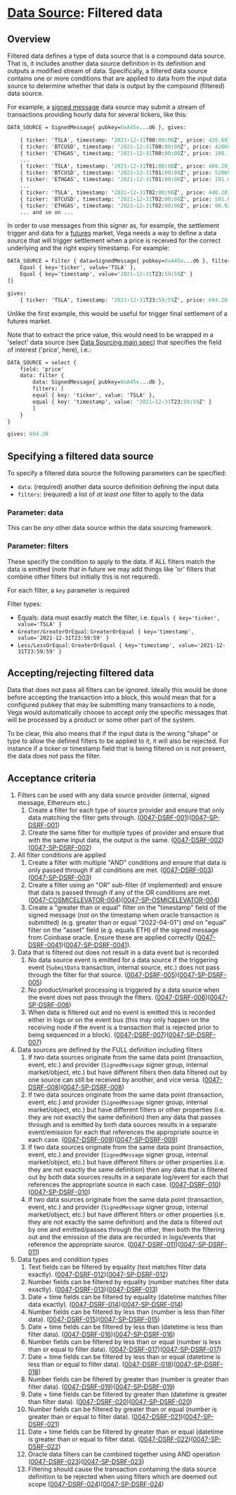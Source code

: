 # [Data Source](./0045-DSRC-data_sourcing.md): Filtered data

## Overview

Filtered data defines a type of data source that is a compound data source. That is, it includes another data source definition in its definition and outputs a modified stream of data. Specifically, a filtered data source contains one or more conditions that are applied to data from the input data source to determine whether that data is output by the compound (filtered) data source.

For example, a [signed message](./0046-DSRM-data_source_signed_message.md) data source may submit a stream of transactions providing hourly data for several tickers, like this:

```proto
DATA_SOURCE = SignedMessage{ pubkey=0xA45e...d6 }, gives:

	{ ticker: 'TSLA', timestamp: '2021-12-31T00:00:00Z', price: 420.69}
	{ ticker: 'BTCUSD', timestamp: '2021-12-31T00:00:00Z', price: 42069.303}
	{ ticker: 'ETHGAS', timestamp: '2021-12-31T00:00:00Z', price: 100.1}
	...
	{ ticker: 'TSLA', timestamp: '2021-12-31T01:00:00Z', price: 469.20}
	{ ticker: 'BTCUSD', timestamp: '2021-12-31T01:00:00Z', price: 52069.42}
	{ ticker: 'ETHGAS', timestamp: '2021-12-31T01:00:00Z', price: 101.0}
	...
	{ ticker: 'TSLA', timestamp: '2021-12-31T02:00:00Z', price: 440.20}
	{ ticker: 'BTCUSD', timestamp: '2021-12-31T02:00:00Z', price: 501.666}
	{ ticker: 'ETHGAS', timestamp: '2021-12-31T02:00:00Z', price: 90.92}
	... and so on ...
```

In order to use messages from this signer as, for example, the settlement trigger and data for a [futures](./0016-PFUT-product_builtin_future.md) market, Vega needs a way to define a data source that will trigger settlement when a price is received for the correct underlying and the right expiry timestamp. For example:

```proto
DATA_SOURCE = Filter { data=SignedMessage{ pubkey=0xA45e...d6 }, filters=[
	Equal { key='ticker', value='TSLA' },
	Equal { key='timestamp', value='2021-12-31T23:59:59Z' }
]}

gives:
	{ ticker: 'TSLA', timestamp: '2021-12-31T23:59:59Z', price: 694.20 }
```

Unlike the first example, this would be useful for trigger final settlement of a futures market.

Note that to extract the price value, this would need to be wrapped in a 'select' data source (see [Data Sourcing main spec](./0045-DSRC-data_sourcing.md)) that specifies the field of interest ('price', here), i.e.:

```proto
DATA_SOURCE = select {
	field: 'price'
	data: filter {
		data: SignedMessage{ pubkey=0xA45e...d6 },
		filters: [
	    equal { key: 'ticker', value: 'TSLA' },
	    equal { key: 'timestamp', value: '2021-12-31T23:59:59Z' }
		]
	}
}

gives: 694.20
```

## Specifying a filtered data source

To specify a filtered data source the following parameters can be specified:

- `data`: (required) another data source definition defining the input data
- `filters`: (required) a list of _at least one_ filter to apply to the data

### Parameter: data

This can be _any_ other data source within the data sourcing framework.

### Parameter: filters

These specify the condition to apply to the data. If ALL filters match the data is emitted (note that in future we may add things like 'or' filters that combine other filters but initially this is not required).

For each filter, a `key` parameter is required

Filter types:

- Equals: data must exactly match the filter, i.e. `Equals { key='ticker', value='TSLA' }`
- `Greater/GreaterOrEqual`: `GreaterOrEqual { key='timestamp', value='2021-12-31T23:59:59' }`
- `Less/LessOrEqual`: `GreaterOrEqual { key='timestamp', value='2021-12-31T23:59:59' }`

## Accepting/rejecting filtered data

Data that does not pass all filters can be ignored. Ideally this would be done before accepting the transaction into a block, this would mean that for a configured pubkey that may be submitting many transactions to a node, Vega would automatically choose to accept only the specific messages that will be processed by a product or some other part of the system.

To be clear, this also means that if the input data is the wrong "shape" or type to allow the defined filters to be applied to it, it will also be rejected. For instance if a ticker or timestamp field that is being filtered on is not present, the data does not pass the filter.

## Acceptance criteria

1. Filters can be used with any data source provider (internal, signed message, Ethereum etc.)
	1. Create a filter for each type of source provider and ensure that only data matching the filter gets through. (<a name="0047-DSRF-001" href="#0047-DSRF-001">0047-DSRF-001</a>)(<a name="0047-SP-DSRF-001" href="#0047-SP-DSRF-001">0047-SP-DSRF-001</a>)
	1. Create the same filter for multiple types of provider and ensure that with the same input data, the output is the same. (<a name="0047-DSRF-002" href="#0047-DSRF-002">0047-DSRF-002</a>)(<a name="0047-SP-DSRF-002" href="#0047-SP-DSRF-002">0047-SP-DSRF-002</a>)
1. All filter conditions are applied
	1. Create a filter with multiple "AND" conditions and ensure that data is only passed through if all conditions are met. (<a name="0047-DSRF-003" href="#0047-DSRF-003">0047-DSRF-003</a>)(<a name="0047-SP-DSRF-003" href="#0047-SP-DSRF-003">0047-SP-DSRF-003</a>)
	1. Create a filter using an "OR" sub-filter (if implemented) and ensure that data is passed through if any of the OR conditions are met. (<a name="0047-COSMICELEVATOR-004" href="#0047-COSMICELEVATOR-004">0047-COSMICELEVATOR-004</a>)(<a name="0047-SP-COSMICELEVATOR-004" href="#0047-SP-COSMICELEVATOR-004">0047-SP-OSMICELEVATOR-004</a>)
	1. Create a "greater than or equal" filter on the "timestamp" field of the signed message (_not_ on the timestamp when oracle transaction is  submitted) (e.g. greater than or equal "2022-04-01") _and_ on "equal" filter on the "asset" field (e.g. equals ETH) of the signed message from Coinbase oracle. Ensure these are applied correctly (<a name="0047-DSRF-0041" href="#0047-DSRF-0041">0047-DSRF-0041</a>)(<a name="0047-SP-DSRF-0041" href="#0047-SP-DSRF-0041">0047-SP-DSRF-0041</a>).
1. Data that is filtered out does not result in a data event but is recorded
	1. No data source event is emitted for a data source if the triggering event (`SubmitData` transaction, internal source, etc.) does not pass through the filter for that source. (<a name="0047-DSRF-005" href="#0047-DSRF-005">0047-DSRF-005</a>)(<a name="0047-SP-DSRF-005" href="#0047-SP-DSRF-005">0047-SP-DSRF-005</a>)
	1. No product/market processing is triggered by a data source when the event does not pass through the filters. (<a name="0047-DSRF-006" href="#0047-DSRF-006">0047-DSRF-006</a>)(<a name="0047-SP-DSRF-006" href="#0047-SP-DSRF-006">0047-SP-DSRF-006</a>)
	1. When data is filtered out and no event is emitted this is recorded either in logs or on the event bus (this may only happen on the receiving node if the event is a transaction that is rejected prior to being sequenced in a block). (<a name="0047-DSRF-007" href="#0047-DSRF-007">0047-DSRF-007</a>)(<a name="0047-SP-DSRF-007" href="#0047-SP-DSRF-007">0047-SP-DSRF-007</a>)
1. Data sources are defined by the FULL definition including filters
	1. If two data sources originate from the same data point (transaction, event, etc.) and provider (`SignedMessage` signer group, internal market/object, etc.) but have different filters then data filtered out by one source can still be received by another, and vice versa. (<a name="0047-DSRF-008" href="#0047-DSRF-008">0047-DSRF-008</a>)(<a name="0047-SP-DSRF-008" href="#0047-SP-DSRF-008">0047-SP-DSRF-008</a>)
	1. If two data sources originate from the same data point (transaction, event, etc.) and provider (`SignedMessage` signer group, internal market/object, etc.) but have different filters or other properties (i.e. they are not exactly the same definition) then any data that passes through and is emitted by both data sources results in a separate event/emission for each that references the appropriate source in each case. (<a name="0047-DSRF-009" href="#0047-DSRF-009">0047-DSRF-009</a>)(<a name="0047-SP-DSRF-009" href="#0047-SP-DSRF-009">0047-SP-DSRF-009</a>)
	1. If two data sources originate from the same data point (transaction, event, etc.) and provider (`SignedMessage` signer group, internal market/object, etc.) but have different filters or other properties (i.e. they are not exactly the same definition) then any data that is filtered out by both data sources results in a separate log/event for each that references the appropriate source in each case. (<a name="0047-DSRF-010" href="#0047-DSRF-010">0047-DSRF-010</a>)(<a name="0047-SP-DSRF-010" href="#0047-SP-DSRF-010">0047-SP-DSRF-010</a>)
	1. If two data sources originate from the same data point (transaction, event, etc.) and provider (`SignedMessage` signer group, internal market/object, etc.) but have different filters or other properties (i.e. they are not exactly the same definition) and the data is filtered out by one and emitted/passes through the other, then both the filtering out and the emission of the data are recorded in logs/events that reference the appropriate source. (<a name="0047-DSRF-011" href="#0047-DSRF-011">0047-DSRF-011</a>)(<a name="0047-SP-DSRF-011" href="#0047-SP-DSRF-011">0047-SP-DSRF-011</a>)
1. Data types and condition types
	1. Text fields can be filtered by equality (text matches filter data exactly). (<a name="0047-DSRF-012" href="#0047-DSRF-012">0047-DSRF-012</a>)(<a name="0047-SP-DSRF-012" href="#0047-SP-DSRF-012">0047-SP-DSRF-012</a>)
	1. Number fields can be filtered by equality (number matches filter data exactly). (<a name="0047-DSRF-013" href="#0047-DSRF-013">0047-DSRF-013</a>)(<a name="0047-SP-DSRF-013" href="#0047-SP-DSRF-013">0047-DSRF-013</a>)
	1. Date + time fields can be filtered by equality (datetime matches filter data exactly). (<a name="0047-DSRF-014" href="#0047-DSRF-014">0047-DSRF-014</a>)(<a name="0047-SP-DSRF-014" href="#0047-SP-DSRF-014">0047-SP-DSRF-014</a>)
	1. Number fields can be filtered by less than (number is less than filter data). (<a name="0047-DSRF-015" href="#0047-DSRF-015">0047-DSRF-015</a>)(<a name="0047-SP-DSRF-015" href="#0047-SP-DSRF-015">0047-SP-DSRF-015</a>)
	1. Date + time fields can be filtered by less than (datetime is less than filter data). (<a name="0047-DSRF-016" href="#0047-DSRF-016">0047-DSRF-016</a>)(<a name="0047-SP-DSRF-016" href="#0047-SP-DSRF-016">0047-SP-DSRF-016</a>)
	1. Number fields can be filtered by less than or equal (number is less than or equal to filter data). (<a name="0047-DSRF-017" href="#0047-DSRF-017">0047-DSRF-017</a>)(<a name="0047-SP-DSRF-017" href="#0047-SP-DSRF-017">0047-SP-DSRF-017</a>)
	1. Date + time fields can be filtered by less than or equal (datetime is less than or equal to filter data). (<a name="0047-DSRF-018" href="#0047-DSRF-018">0047-DSRF-018</a>)(<a name="0047-SP-DSRF-018" href="#0047-SP-DSRF-018">0047-SP-DSRF-018</a>)
	1. Number fields can be filtered by greater than (number is greater than filter data). (<a name="0047-DSRF-019" href="#0047-DSRF-019">0047-DSRF-019</a>)(<a name="0047-SP-DSRF-019" href="#0047-SP-DSRF-019">0047-SP-DSRF-019</a>)
	1. Date + time fields can be filtered by greater than (datetime is greater than filter data). (<a name="0047-DSRF-020" href="#0047-DSRF-020">0047-DSRF-020</a>)(<a name="0047-SP-DSRF-020" href="#0047-SP-DSRF-020">0047-SP-DSRF-020</a>)
	1. Number fields can be filtered by greater than or equal (number is greater than or equal to filter data). (<a name="0047-DSRF-021" href="#0047-DSRF-021">0047-DSRF-021</a>)(<a name="0047-SP-DSRF-021" href="#0047-SP-DSRF-021">0047-SP-DSRF-021</a>)
	1. Date + time fields can be filtered by greater than or equal (datetime is greater than or equal to filter data). (<a name="0047-DSRF-022" href="#0047-DSRF-022">0047-DSRF-022</a>)(<a name="0047-SP-DSRF-022" href="#0047-SP-DSRF-022">0047-SP-DSRF-022</a>)
	1. Oracle data filters can be combined together using AND operation (<a name="0047-DSRF-023" href="#0047-DSRF-023">0047-DSRF-023</a>)(<a name="0047-SP-DSRF-023" href="#0047-SP-DSRF-023">0047-SP-DSRF-023</a>)
	1. Filtering should cause the transaction containing the data source definition to be rejected when using filters which are deemed out scope (<a name="0047-DSRF-024" href="#0047-DSRF-024">0047-DSRF-024</a>)(<a name="0047-SP-DSRF-024" href="#0047-SP-DSRF-024">0047-SP-DSRF-024</a>)
